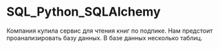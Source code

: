 # SQL_Python_SQLAlchemy
Компания купила сервис для чтения книг по подпике. Нам предстоит проанализировать базу данных. В базе данных несколько таблиц.
